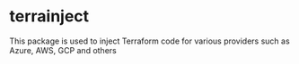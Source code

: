 # terrainject
This package is used to inject Terraform code for various providers such as Azure, AWS, GCP and others
